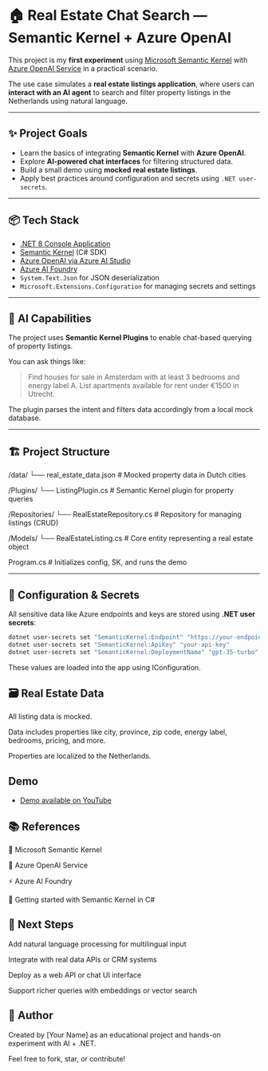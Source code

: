 # 🏠 Real Estate Chat Search — Semantic Kernel + Azure OpenAI

This project is my **first experiment** using [Microsoft Semantic Kernel](https://github.com/microsoft/semantic-kernel) with [Azure OpenAI Service](https://learn.microsoft.com/en-us/azure/ai-services/openai/) in a practical scenario.

The use case simulates a **real estate listings application**, where users can **interact with an AI agent** to search and filter property listings in the Netherlands using natural language.

---

## ✨ Project Goals

- Learn the basics of integrating **Semantic Kernel** with **Azure OpenAI**.
- Explore **AI-powered chat interfaces** for filtering structured data.
- Build a small demo using **mocked real estate listings**.
- Apply best practices around configuration and secrets using `.NET user-secrets`.

---

## 📦 Tech Stack

- [.NET 8 Console Application](https://learn.microsoft.com/en-us/dotnet/core/)
- [Semantic Kernel](https://github.com/microsoft/semantic-kernel) (C# SDK)
- [Azure OpenAI via Azure AI Studio](https://learn.microsoft.com/en-us/azure/ai-services/openai/overview)
- [Azure AI Foundry](https://aka.ms/azureaifoundry)
- `System.Text.Json` for JSON deserialization
- `Microsoft.Extensions.Configuration` for managing secrets and settings

---

## 🧠 AI Capabilities

The project uses **Semantic Kernel Plugins** to enable chat-based querying of property listings.

You can ask things like:

> Find houses for sale in Amsterdam with at least 3 bedrooms and energy label A. List apartments available for rent under €1500 in Utrecht.

The plugin parses the intent and filters data accordingly from a local mock database.

---

## 🏗️ Project Structure

/data/
└── real_estate_data.json # Mocked property data in Dutch cities

/Plugins/
└── ListingPlugin.cs # Semantic Kernel plugin for property queries

/Repositories/
└── RealEstateRepository.cs # Repository for managing listings (CRUD)

/Models/
└── RealEstateListing.cs # Core entity representing a real estate object

Program.cs # Initializes config, SK, and runs the demo

---

## 🔐 Configuration & Secrets

All sensitive data like Azure endpoints and keys are stored using **.NET user secrets**:

```bash
dotnet user-secrets set "SemanticKernel:Endpoint" "https://your-endpoint"
dotnet user-secrets set "SemanticKernel:ApiKey" "your-api-key"
dotnet user-secrets set "SemanticKernel:DeploymentName" "gpt-35-turbo"
```

These values are loaded into the app using IConfiguration.

## 🗃️ Real Estate Data

All listing data is mocked.

Data includes properties like city, province, zip code, energy label, bedrooms, pricing, and more.

Properties are localized to the Netherlands.

## Demo


- [Demo available on YouTube](https://youtu.be/fhmm23A_ZEQ)



## 📚 References

📘 Microsoft Semantic Kernel

🧠 Azure OpenAI Service

⚡ Azure AI Foundry

💬 Getting started with Semantic Kernel in C#

## 🚀 Next Steps

Add natural language processing for multilingual input

Integrate with real data APIs or CRM systems

Deploy as a web API or chat UI interface

Support richer queries with embeddings or vector search

## 👋 Author

Created by [Your Name] as an educational project and hands-on experiment with AI + .NET.

Feel free to fork, star, or contribute!
